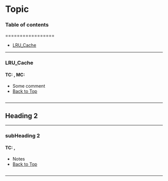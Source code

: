 # Topic

### Table of contents
=================
<!--ts-->
* [LRU_Cache](#LRU_Cache)
<!--te-->


---
### LRU_Cache
#### TC:  , MC:
- Some comment
- [Back to Top](#Table-of-contents)
```java

```
---


## Heading 2
---
### subHeading 2
#### TC:   ,
- Notes
- [Back to Top](#Table-of-contents)
```java

```
---

